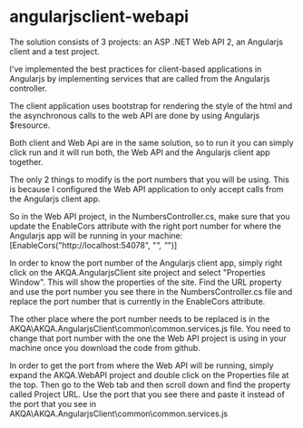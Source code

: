 # angularjsclient-webapi
The solution consists of 3 projects: an ASP .NET Web API 2, an Angularjs client and a test project.

I've implemented the best practices for client-based applications in Angularjs by implementing services that are called from the Angularjs controller.

The client application uses bootstrap for rendering the style of the html and the asynchronous calls to the web API are done by using Angularjs $resource.

Both client and Web Api are in the same solution, so to run it you can simply click run and it will run both, the Web API and the Angularjs client app together.

The only 2 things to modify is the port numbers that you will be using. This is because I configured the Web API application to only accept calls from the Angularjs client app. 

So in the Web API project, in the NumbersController.cs, make sure that you update the EnableCors attribute with the right port number for where the Angularjs app will be running in your machine: [EnableCors("http://localhost:54078", "*", "*")]

In order to know the port number of the Angularjs client app, simply right click on the AKQA.AngularjsClient site project and select "Properties Window". This will show the properties of the site. Find the URL property and use the port number you see there in the NumbersController.cs file and replace the port number that is currently in the EnableCors attribute.

The other place where the port number needs to be replaced is in the AKQA\AKQA.AngularjsClient\common\common.services.js file. You need to change that port number with the one the Web API project is using in your machine once you download the code from github.

In order to get the port from where the Web API will be running, simply expand the AKQA.WebAPI project and double click on the Properties file at the top. Then go to the Web tab and then scroll down and find the property called Project URL. Use the port that you see there and paste it instead of the port that you see in AKQA\AKQA.AngularjsClient\common\common.services.js


